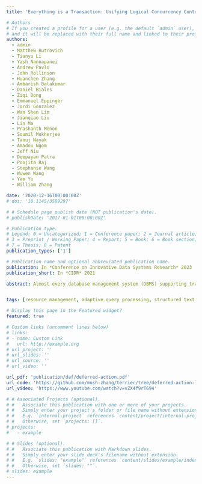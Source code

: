 ```yaml
---
title: 'Everything is a Transaction: Unifying Logical Concurrency Control and Physical Data Structure Maintenance in Database Management Systems'

# Authors
# If you created a profile for a user (e.g. the default `admin` user), write the username (folder name) here
# and it will be replaced with their full name and linked to their profile.
authors:
  - admin
  - Matthew Butrovich
  - Tianyu Li
  - Yash Nannapanei
  - Andrew Pavlo
  - John Rollinson
  - Huanchen Zhang
  - Ambarish Balakumar
  - Daniel Biales
  - Ziqi Dong
  - Emmanuel Eppinger
  - Jordi Gonzalez
  - Wan Shen Lim
  - Jianqiao Liu
  - Lin Ma
  - Prashanth Menon
  - Soumil Mukherjee
  - Tanuj Nayak
  - Amadou Ngom
  - Jeff Niu
  - Deepayan Patra
  - Poojita Raj
  - Stephanie Wang
  - Wuwen Wang
  - Yao Yu
  - William Zhang

date: '2020-12-16T00:00:00Z'
# doi: '10.1145/3589297'

# # Schedule page publish date (NOT publication's date).
# publishDate: '2017-01-01T00:00:00Z'

# Publication type.
# Legend: 0 = Uncategorized; 1 = Conference paper; 2 = Journal article;
# 3 = Preprint / Working Paper; 4 = Report; 5 = Book; 6 = Book section;
# 7 = Thesis; 8 = Patent
publication_types: ['1']

# Publication name and optional abbreviated publication name.
publication: In *Conference on Innovative Data Systems Research* 2023
publication_short: In *CIDR* 2021

abstract: Almost every database management system (DBMS) supporting transactions created in the last decade implements multi-version concurrency control (MVCC). But these systems rely on physical data structures (e.g., B+trees, hash tables) that do not natively support multi-versioning. As a result, there is a disconnect between the logical semantics of transactions and the DBMS’s underlying implementation. System developers must invest in engineering efforts to coordinate transactional access to these data structures and non-transactional maintenance tasks. This burden leads to challenges when reasoning about the system’s correctness and performance and inhibits its modularity. In this paper, we propose the Deferred Action Framework (DAF), a new system architecture for scheduling maintenance tasks in an MVCC DBMS integrated with the system’s transactional semantics. DAF allows the system to register arbitrary actions and then defer their processing until they are deemed safe by transactional processing. We show that DAF can support garbage collection and index cleaning without compromising performance while facilitating higher-level implementation goals, such as non-blocking schema changes and self-driving optimizations.


tags: [resource management, adaptive query processing, structured text search, database query processing]

# Display this page in the Featured widget?
featured: true

# Custom links (uncomment lines below)
# links:
# - name: Custom Link
#   url: http://example.org
# url_project: ''
# url_slides: ''
# url_source: ''
# url_video: ''

url_pdf: 'publication/daf/deferred-action.pdf'
url_code: 'https://github.com/mush-zhang/terrier/tree/deferred-action-ling'
url_video: 'https://www.youtube.com/watch?v=vZX4f9rT694'

# # Associated Projects (optional).
# #   Associate this publication with one or more of your projects.
# #   Simply enter your project's folder or file name without extension.
# #   E.g. `internal-project` references `content/project/internal-project/index.md`.
# #   Otherwise, set `projects: []`.
# projects:
#   - example

# # Slides (optional).
# #   Associate this publication with Markdown slides.
# #   Simply enter your slide deck's filename without extension.
# #   E.g. `slides: "example"` references `content/slides/example/index.md`.
# #   Otherwise, set `slides: ""`.
# slides: example
---
```

